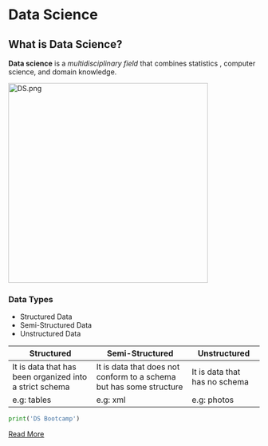 # Data Science
## What is Data Science?
**Data science** is a *multidisciplinary field* that combines statistics , computer science, and domain knowledge.

<img src="DS.png" width=400 height=400 alt="DS.png">

### Data Types
- Structured Data
- Semi-Structured Data
- Unstructured Data

| Structured | Semi-Structured | Unstructured |
| ----------- | ----------- | ----------- |
| It is data that has been organized into a strict schema | It is data that does not conform to a schema but has some structure | It is data that has no schema |
| e.g: tables | e.g: xml | e.g: photos |

```python
print('DS Bootcamp')
```

[Read More](https://en.wikipedia.org/wiki/Data_science)


